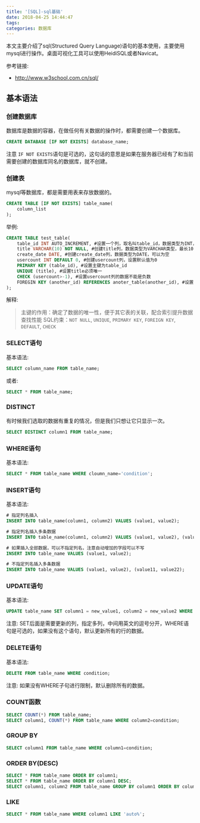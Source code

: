 ```yaml
---
title: '[SQL]-sql基础'
date: 2018-04-25 14:44:47
tags:
categories: 数据库
---
```


本文主要介绍了sql(Structured Query Language)语句的基本使用，主要使用mysql进行操作。桌面可视化工具可以使用HeidiSQL或者Navicat。

<!--more-->

参考链接:

* http://www.w3school.com.cn/sql/

## 基本语法

### 创建数据库

数据库是数据的容器，在做任何有关数据的操作时，都需要创建一个数据库。

```sql
CREATE DATABASE [IF NOT EXISTS] database_name;
```

注意 `IF NOT EXISTS`语句是可选的，这句话的意思是如果在服务器已经有了和当前需要创建的数据库同名的数据库，就不创建。

### 创建表

mysql等数据库，都是需要用表来存放数据的。

```sql
CREATE TABLE [IF NOT EXISTS] table_name(
    column_list
);
```

举例:

```sql
CREATE TABLE test_table(
    table_id INT AUTO_INCREMENT, #设置一个列，取名叫table_id，数据类型为INT，并且是自动增长的
    title VARCHAR(10) NOT NULL, #创建title列，数据类型为VARCHAR类型，最长10，并且不为空
    create_date DATE, #创建create_date列，数据类型为DATE，可以为空
    usercount INT DEFAULT 0, #创建usercount列，设置默认值为0
    PRIMARY KEY (table_id), #设置主键为table_id
    UNIQUE (title), #设置title必须唯一
    CHECK (usercount>-1), #设置usercount列的数据不能是负数
    FOREGIN KEY (another_id) REFERENCES anoter_table(another_id), #设置another_id列，并且与anoter_table表的another_id关联
);
```

解释:
> 主键的作用：确定了数据的唯一性，便于其它表的关联，配合索引提升数据查找性能
> SQL约束：`NOT NULL`, `UNIQUE`, `PRIMARY KEY`, `FOREIGN KEY`, `DEFAULT`, `CHECK`

### SELECT语句

基本语法:

``` sql
SELECT column_name FROM table_name;
```

或者:

```sql
SELECT * FROM table_name;
```

### DISTINCT

有时候我们选取的数据有重复的情况，但是我们只想让它只显示一次。

``` sql
SELECT DISTINCT column1 FROM table_name;
```

### WHERE语句

基本语法:

```sql
SELECT * FROM table_name WHERE cloumn_name='condition';
```

### INSERT语句

基本语法:

```sql
# 指定列名插入
INSERT INTO table_name(column1, column2) VALUES (value1, value2);

# 指定列名插入多条数据
INSERT INTO table_name(column1, column2) VALUES (value1, value2), (value11, value22);

# 如果插入全部数据，可以不指定列名，注意自动增加的字段可以不写
INSERT INTO table_name VALUES (value1, value2);

# 不指定列名插入多条数据
INSERT INTO table_name VALUES (value1, value2), (value11, value22);
```

### UPDATE语句

基本语法:

```sql
UPDATE table_name SET column1 = new_value1, column2 = new_value2 WHERE condition;
```

注意: SET后面是需要更新的列，指定多列，中间用英文的逗号分开，WHERE语句是可选的，如果没有这个语句，默认更新所有的行的数据。

### DELETE语句

基本语法:

```sql
DELETE FROM table_name WHERE condition;
```

注意: 如果没有WHERE子句进行限制，默认删除所有的数据。

### COUNT函数

``` sql
SELECT COUNT(*) FROM table_name;
SELECT column1, COUNT(*) FROM table_name WHERE column2=condition;
```

### GROUP BY

``` sql
SELECT column1 FROM table_name WHERE column1=condition;
```

### ORDER BY(DESC)

``` sql
SELECT * FROM table_name ORDER BY column1;
SELECT * FROM table_name ORDER BY column1 DESC;
SELECT column1, column2 FROM table_name GROUP BY column1 ORDER BY column2;
```

### LIKE

``` sql
SELECT * FROM table_name WHERE column1 LIKE 'auto%';
```
